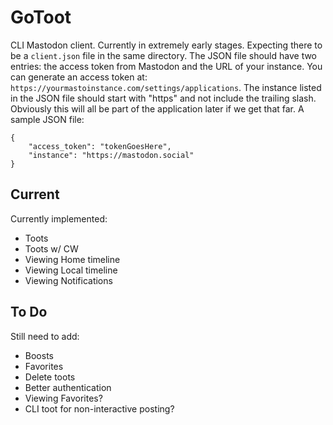 # GoToot

CLI Mastodon client. Currently in extremely early stages. Expecting there to be a `client.json` file in the same directory. The JSON file should have two entries: the access token from Mastodon and the URL of your instance. You can generate an access token at: `https://yourmastoinstance.com/settings/applications`. The instance listed in the JSON file should start with "https" and not include the trailing slash. Obviously this will all be part of the application later if we get that far. A sample JSON file:

    {
        "access_token": "tokenGoesHere",
        "instance": "https://mastodon.social"
    }

## Current

Currently implemented:

- Toots
- Toots w/ CW
- Viewing Home timeline
- Viewing Local timeline
- Viewing Notifications

## To Do

Still need to add:

- Boosts
- Favorites
- Delete toots
- Better authentication
- Viewing Favorites?
- CLI toot for non-interactive posting?
